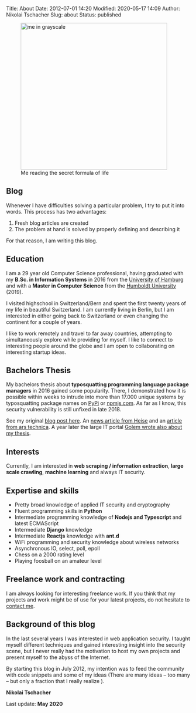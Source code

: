 Title: About
Date: 2012-07-01 14:20
Modified: 2020-05-17 14:09
Author: Nikolai Tschacher
Slug: about
Status: published

<figure>
    <img src="/images/me2.png" alt="me in grayscale" style="width:400px" />
    <figcaption>Me reading the secret formula of life</figcaption>
</figure>

## Blog

Whenever I have difficulties solving a particular problem, I try to put it into words. This process has two advantages:

1. Fresh blog articles are created
2. The problem at hand is solved by properly defining and describing it

For that reason, I am writing this blog.

## Education

I am a 29 year old Computer Science professional, having graduated with my **B.Sc. in Information Systems** in 2016 from the [University of Hamburg](https://www.uni-hamburg.de/) and with a **Master in Computer Science** from the [Humboldt University](http://hu-berlin.de) (2019).

I visited highschool in Switzerland/Bern and spent the first twenty years of my life in beautiful Switzerland. I am currently living in Berlin, but I am interested in either going back to Switzerland or even changing the continent for a couple of years.

 I like to work remotely and travel to far away countries, attempting to simultaneously explore while providing for myself. I like to connect to interesting people around the globe and I am open to collaborating on interesting startup ideas.

## Bachelors Thesis

My bachelors thesis about **typosquatting programming language package managers** in 2016 gained some popularity. There, I demonstrated how it is possible within weeks to intrude into more than 17.000 unique systems by typosquatting package names on [PyPi](https://pypi.org/) or [npmjs.com](https://www.npmjs.com/). As far as I know, this security vulnerability is still unfixed in late 2018.

See my original [blog post here](https://incolumitas.com/2016/06/08/typosquatting-package-managers/). An [news article from Heise](https://www.heise.de/security/meldung/Student-verschreibt-sich-absichtlich-und-US-Regierung-fuehrt-potentiellen-Schadcode-aus-3246728.html) and an [article from ars technica](https://arstechnica.com/information-technology/2016/06/college-student-schools-govs-and-mils-on-perils-of-arbitrary-code-execution/). A year later the large IT portal [Golem wrote also about my thesis](https://www.golem.de/news/pypi-boesartige-python-pakete-entdeckt-1709-130098.html).

## Interests

Currently, I am interested in **web scraping / information extraction**, **large scale crawling**, **machine learning** and always IT security.

## Expertise and skills

- Pretty broad knowledge of applied IT security and cryptography
- Fluent programming skills in **Python**
- Intermediate programming knowledge of **Nodejs and Typescript** and latest ECMAScript
- Intermediate **Django** knowledge
- Intermediate **Reactjs** knowledge with **ant.d**
- WiFi programming and security knowledge about wireless networks
- Asynchronous IO, select, poll, epoll
- Chess on a 2000 rating level
- Playing foosball on an amateur level

## Freelance work and contracting

I am always looking for interesting freelance work. If you think that my projects and work might be of use for your latest projects, do not hesitate to [contact me]({filename}/pages/contact.md "contact me").

## Background of this blog

In the last several years I was interested in web
application security. I taught myself different techniques and gained
interesting insight into the security scene, but I never really had the motivation
to host my own projects and present myself to the abyss of the Internet.

By starting this blog in July 2012, my intention was to feed the community with code
snippets and some of my ideas (There are many ideas – too many – but
only a fraction that I really realize ).


**Nikolai Tschacher**

Last update: **May 2020**
